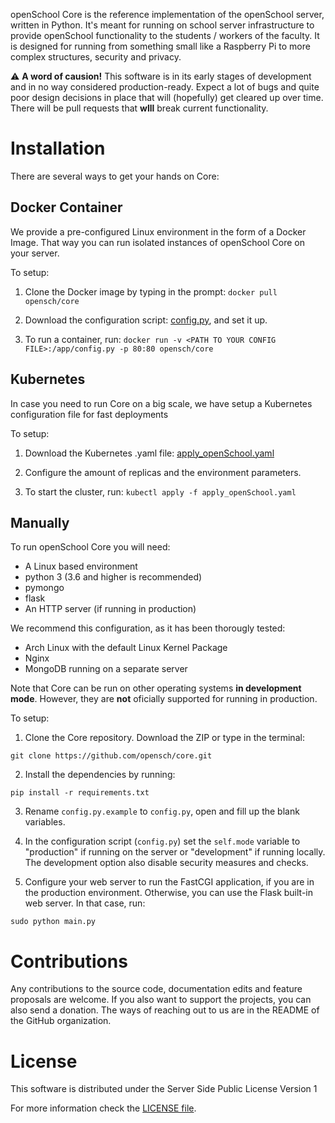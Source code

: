 openSchool Core is the reference implementation of the openSchool server, written in Python. It's meant for running on school server infrastructure to provide openSchool functionality to the students / workers of the faculty. It is designed for running from something small like a Raspberry Pi to more complex structures, security and privacy.

:warning: **A word of causion!** This software is in its early stages of development and in no way considered production-ready. Expect a lot of bugs and quite poor design decisions in place that will (hopefully) get cleared up over time. There will be pull requests that **wlll** break current functionality.

# Installation
There are several ways to get your hands on Core:

## Docker Container
We provide a pre-configured Linux environment in the form of a Docker Image. That way you can run isolated instances of openSchool Core on your server.

To setup:
  1. Clone the Docker image by typing in the prompt: `docker pull opensch/core`
  
  2. Download the configuration script: [config.py](https://raw.githubusercontent.com/opensch/core/master/config.py.sample), and set it up.
  
  3. To run a container, run: `docker run -v <PATH TO YOUR CONFIG FILE>:/app/config.py -p 80:80 opensch/core`

## Kubernetes
In case you need to run Core on a big scale, we have setup a Kubernetes configuration file for fast deployments

To setup:
  1. Download the Kubernetes .yaml file: [apply_openSchool.yaml](https://raw.githubusercontent.com/opensch/core/master/apply_openSchool.yaml)
  
  2. Configure the amount of replicas and the environment parameters.
  
  3. To start the cluster, run: `kubectl apply -f apply_openSchool.yaml`

## Manually
To run openSchool Core you will need:
  * A Linux based environment
  * python 3 (3.6 and higher is recommended)
  * pymongo
  * flask
  * An HTTP server (if running in production)

We recommend this configuration, as it has been thorougly tested:
  * Arch Linux with the default Linux Kernel Package
  * Nginx
  * MongoDB running on a separate server

Note that Core can be run on other operating systems **in development mode**. However, they are **not** oficially supported for running in production.

To setup:
  1. Clone the Core repository. Download the ZIP or type in the terminal:
```
git clone https://github.com/opensch/core.git
```
  
  2. Install the dependencies by running:
```
pip install -r requirements.txt
```
  
  3. Rename `config.py.example` to `config.py`, open and fill up the blank variables.
  
  4. In the configuration script (`config.py`) set the `self.mode` variable to "production" if running on the server or "development" if running locally. The development option also disable security measures and checks.
  
  5. Configure your web server to run the FastCGI application, if you are in the production environment. Otherwise, you can use the Flask built-in web server.
  In that case, run:
  ```
  sudo python main.py
  ```

# Contributions
Any contributions to the source code, documentation edits and feature proposals are welcome. If you also want to support the projects, you can also send a donation. The ways of reaching out to us are in the README of the GitHub organization.

# License
This software is distributed under the Server Side Public License Version 1

For more information check the [LICENSE file](https://github.com/opensch/core/blob/master/LICENSE).